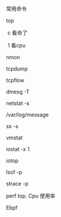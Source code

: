 常用命令

top	

​	c 看命了

​	1 看cpu



nmon



tcpdump

tcpflow



dmesg -T

netstat -s

/var/log/message

ss -s

vmstat

iostat -x 1

iotop

lsof -p 

strace -p 

perf top. Cpu 使用率

Ebpf

